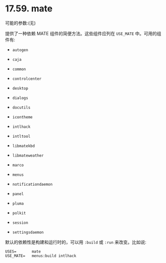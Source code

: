 # 17.59. mate

可能的参数:(无)

提供了一种依赖 MATE 组件的简便方法。这些组件应列在 `USE_MATE` 中。可用的组件有:

* `autogen`

* `caja`

* `common`

* `controlcenter`

* `desktop`

* `dialogs`

* `docutils`

* `icontheme`

* `intlhack`

* `intltool`

* `libmatekbd`

* `libmateweather`

* `marco`

* `menus`

* `notificationdaemon`

* `panel`

* `pluma`

* `polkit`

* `session`

* `settingsdaemon`

默认的依赖性是构建和运行时的，可以用 `:build` 或 `:run` 来改变。比如说:

```
USES=		mate
USE_MATE=	menus:build intlhack
```
